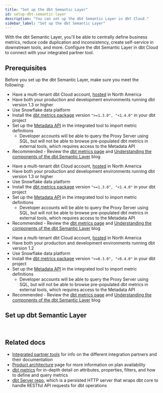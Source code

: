 ```yaml
---
title: "Set up the dbt Semantic Layer"
id: setup-dbt-semantic-layer
description: "You can set up the dbt Semantic Layer in dbt Cloud."
sidebar_label: "Set up the dbt Semantic Layer"
---
```


With the dbt Semantic Layer, you'll be able to centrally define business metrics, reduce code duplication and inconsistency, create self-service in downstream tools, and more. Configure the dbt Semantic Layer in dbt Cloud to connect with your integrated partner tool. 

## Prerequisites

Before you set up the dbt Semantic Layer, make sure you meet the following:

<VersionBlock firstVersion="1.4">

- Have a multi-tenant dbt Cloud account, <a href="https://docs.getdbt.com/docs/deploy/regions">hosted</a> in North America <br />
- Have both your production and development environments running dbt version 1.3 or higher <br />
- Use Snowflake data platform <br />
- Install the <a href="https://hub.getdbt.com/dbt-labs/metrics/latest/">dbt metrics package</a> version <code>">=1.3.0", "<1.4.0"</code> in your dbt project <br />
- Set up the <a href="https://docs.getdbt.com/docs/dbt-cloud-apis/metadata-api">Metadata API</a> in the integrated tool to import metric definitions 
  * Developer accounts will be able to query the Proxy Server using SQL, but will not be able to browse pre-populated dbt metrics in external tools, which requires access to the Metadata API <br />
- Recommended - Review the <a href="https://docs.getdbt.com/docs/build/metrics">dbt metrics page</a> and <a href="https://docs.getdbt.com/blog/understanding-the-components-of-the-dbt-semantic-layer">Understanding the components of the dbt Semantic Layer</a> blog <br />

</VersionBlock>

<VersionBlock firstVersion="1.3" lastVersion="1.3" >

- Have a multi-tenant dbt Cloud account, <a href="https://docs.getdbt.com/docs/deploy/regions">hosted</a> in North America <br />
- Have both your production and development environments running dbt version 1.3 or higher <br />
- Use Snowflake data platform <br />
- Install the <a href="https://hub.getdbt.com/dbt-labs/metrics/latest/">dbt metrics package</a> version <code>">=1.3.0", "<1.4.0"</code> in your dbt project <br />
- Set up the <a href="https://docs.getdbt.com/docs/dbt-cloud-apis/metadata-api">Metadata API</a> in the integrated tool to import metric definitions 
  * Developer accounts will be able to query the Proxy Server using SQL, but will not be able to browse pre-populated dbt metrics in external tools, which requires access to the Metadata API <br />
- Recommended - Review the <a href="https://docs.getdbt.com/docs/build/metrics">dbt metrics page</a> and <a href="https://docs.getdbt.com/blog/understanding-the-components-of-the-dbt-semantic-layer">Understanding the components of the dbt Semantic Layer</a> blog <br />

</VersionBlock>

<VersionBlock lastVersion="1.2">

- Have a multi-tenant dbt Cloud account, <a href="https://docs.getdbt.com/docs/deploy/regions">hosted</a> in North America <br /> 
- Have both your production and development environments running dbt version 1.2 <br />
- Use Snowflake data platform <br />
- Install the <a href="https://hub.getdbt.com/dbt-labs/metrics/latest/">dbt metrics package</a> version <code>">=0.3.0", "<0.4.0"</code> in your dbt project <br />
- Set up the <a href="https://docs.getdbt.com/docs/dbt-cloud-apis/metadata-api">Metadata API</a> in the integrated tool to import metric definitions 
  * Developer accounts will be able to query the Proxy Server using SQL, but will not be able to browse pre-populated dbt metrics in external tools, which requires access to the Metadata API <br />
- Recommended - Review the <a href="https://docs.getdbt.com/docs/build/metrics">dbt metrics page</a> and <a href="https://docs.getdbt.com/blog/understanding-the-components-of-the-dbt-semantic-layer">Understanding the components of the dbt Semantic Layer</a> blog <br />

</VersionBlock>


<Snippet src="sl-considerations-banner" />


## Set up dbt Semantic Layer

<Snippet src="sl-set-up-steps" />

<Lightbox src="/img/docs/dbt-cloud/semantic-layer/configure_sl.png" title="Set up dbt Semantic Layer in dbt Cloud" /><br />

 
## Related docs

- [Integrated partner tools](https://www.getdbt.com/product/semantic-layer-integrations) for info on the different integration partners and their documentation
- [Product architecture](/docs/use-dbt-semantic-layer/dbt-semantic-layer#product-architecture) page for more information on plan availability
- [dbt metrics](/docs/build/metrics) for in-depth detail on attributes, properties, filters, and how to define and query metrics
- [dbt Server repo](https://github.com/dbt-labs/dbt-server), which is a persisted HTTP server that wraps dbt core to handle RESTful API requests for dbt operations
